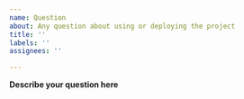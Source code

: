 ```yaml
---
name: Question
about: Any question about using or deploying the project
title: ''
labels: ''
assignees: ''

---
```


**Describe your question here**
